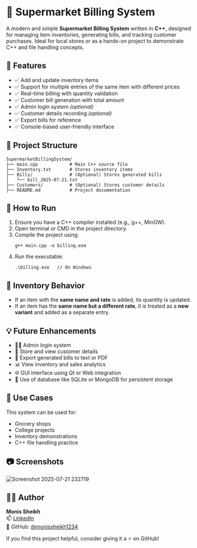 # 🛒 Supermarket Billing System

A modern and simple **Supermarket Billing System** written in **C++**, designed for managing item inventories, generating bills, and tracking customer purchases. Ideal for local stores or as a hands-on project to demonstrate C++ and file handling concepts.

## 🚀 Features

- ✅ Add and update inventory items  
- ✅ Support for multiple entries of the same item with different prices  
- ✅ Real-time billing with quantity validation  
- ✅ Customer bill generation with total amount  
- ✅ Admin login system *(optional)*  
- ✅ Customer details recording *(optional)*  
- ✅ Export bills for reference  
- ✅ Console-based user-friendly interface

## 📁 Project Structure

```
SupermarketBillingSystem/
├── main.cpp            # Main C++ source file
├── Inventory.txt       # Stores inventory items
├── Bills/              # (Optional) Stores generated bills
│   └── bill_2025-07-21.txt
├── Customers/          # (Optional) Stores customer details
├── README.md           # Project documentation
```

## 🔧 How to Run

1. Ensure you have a C++ compiler installed (e.g., g++, MinGW).
2. Open terminal or CMD in the project directory.
3. Compile the project using:
   ```
   g++ main.cpp -o billing.exe
   ```
4. Run the executable:
   ```
   .\billing.exe   // On Windows
   ```

## 🔄 Inventory Behavior

- If an item with the **same name and rate** is added, its quantity is updated.
- If an item has the **same name but a different rate**, it is treated as a **new variant** and added as a separate entry.

## 💡 Future Enhancements

- 🧑‍💼 Admin login system
- 👥 Store and view customer details
- 🧾 Export generated bills to text or PDF
- 📊 View inventory and sales analytics
- 🌐 GUI interface using Qt or Web integration
- 💾 Use of database like SQLite or MongoDB for persistent storage

## 🎯 Use Cases

This system can be used for:
- Grocery shops
- College projects
- Inventory demonstrations
- C++ file handling practice

## 📷 Screenshots
![Screenshot 2025-07-21 232719](https://github.com/user-attachments/assets/ed5f6c16-bbd5-42e3-8d2c-ea3f38c57c8e)


## 👨‍💻 Author

**Monis Sheikh**  
📫 [LinkedIn](https://linkedin.com/in/monissheikh1234)  
🔗 GitHub: [@monissheikh1234](https://github.com/monissheikh1234)


If you find this project helpful, consider giving it a ⭐ on GitHub!
